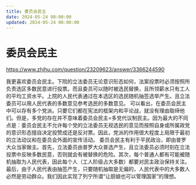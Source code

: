 ```yaml
---
title: 委员会民主
date: 2024-05-24 00:00:00
updated: 2024-05-24 00:00:00
---
```


# 委员会民主

https://www.zhihu.com/question/23209623/answer/3366244590

我更喜欢委员会民主。下院的立法委员无论意识形态如何，法案投票时必须按照所负责选区多数民意进行投票。而且委员可以随时被选民替换，且所领薪水只有工人的平均工资水平。上院的人民代表通过在本选区的选民随机抽签选举产生。且立法委员可以用人民代表的多数意见参考选民的多数意见。
可以看出，在委员会民主中可以存有多个党派。只要它们都在宪法的框架内和平论战，就没有理由取缔他们。但是，多党的存在并不意味着委员会民主=多党代议制民主。因为最大的不同点是：委员会民主不允许每个党的立法委员无视选民的意见而按照自身或所属政党的意识形态擅自决定投赞成还是反对票。因此，党派的作用很大程度上局限于最初的立法动议和在委员会外面的宣传活动。
委员会民主有利于平民政治，即由普罗大众当家做主。首先，立法委员由普罗大众普选产生，且立法委员必须时刻在立法投票中反映多数民意，否则就会有被替换的危险。其次，每个普通人都有可能被随机抽取为人民代表，因此每个人（工人阶级占大多数）都要对民主政治保持关注。最后，由于人民代表由抽签产生，只要随机抽取是无偏的，人民代表中的大多数人必然是劳动群众。我们因此实现了列宁所谓“让厨娘也可以管理国家”的理想。
